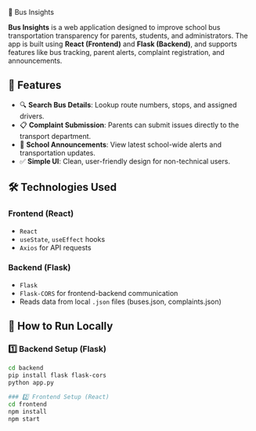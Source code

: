 🚌 Bus Insights

**Bus Insights** is a web application designed to improve school bus transportation transparency for parents, students, and administrators. The app is built using **React (Frontend)** and **Flask (Backend)**, and supports features like bus tracking, parent alerts, complaint registration, and announcements.

## 📌 Features
- 🔍 **Search Bus Details**: Lookup route numbers, stops, and assigned drivers.
- 📋 **Complaint Submission**: Parents can submit issues directly to the transport department.
- 📢 **School Announcements**: View latest school-wide alerts and transportation updates.
- ✅ **Simple UI**: Clean, user-friendly design for non-technical users.

## 🛠️ Technologies Used
### Frontend (React)
- `React`
- `useState`, `useEffect` hooks
- `Axios` for API requests
### Backend (Flask)
- `Flask`
- `Flask-CORS` for frontend-backend communication
- Reads data from local `.json` files (buses.json, complaints.json)

## 🚀 How to Run Locally
### 1️⃣ Backend Setup (Flask)
```bash
cd backend
pip install flask flask-cors
python app.py

### 2️⃣ Frontend Setup (React)
cd frontend
npm install
npm start
